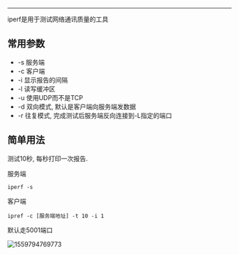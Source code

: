 

---

iperf是用于测试网络通讯质量的工具



## 常用参数

* -s 服务端
* -c 客户端
* -i 显示报告的间隔
* -l 读写缓冲区
* -u 使用UDP而不是TCP
* -d 双向模式, 默认是客户端向服务端发数据
* -r 往复模式, 完成测试后服务端反向连接到-L指定的端口



## 简单用法

测试10秒, 每秒打印一次报告.

服务端

```
iperf -s
```

客户端

```
ipref -c [服务端地址] -t 10 -i 1
```

默认走5001端口

![1559794769773](ipref/1559794769773.png)